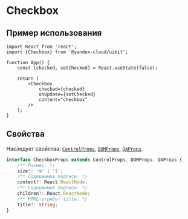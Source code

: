 # Checkbox

## Пример использования

```tsx
import React from 'react';
import {Checkbox} from '@yandex-cloud/uikit';

function App() {
    const [checked, setChecked] = React.useState(false);

    return (
        <Checkbox
            checked={checked}
            onUpdate={setChecked}
            content="checkbox"
        />
    );
}
```

## Свойства
Наследует свойства: [`ControlProps`](../README.md#controlprops), [`DOMProps`](../README.md#domprops), [`QAProps`](../README.md#qaprops).

```ts
interface CheckboxProps extends ControlProps, DOMProps, QAProps {
    /** Размер. */
    size?: 'm' | 'l';
    /** Содержимое подписи. */
    content?: React.ReactNode;
    /** Содержимое подписи. */
    children?: React.ReactNode;
    /** HTML-атрибут title. */
    title?: string;
}
```
